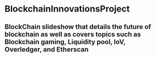 # BlockchainInnovationsProject


## BlockChain slideshow that details the future of blockchain as well as covers topics such as Blockchain gaming, Liquidity pool, IoV, Overledger, and Etherscan
